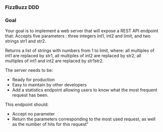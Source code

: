 ### FizzBuzz DDD

### Goal

Your goal is to implement a web server that will expose a REST API endpoint that:
Accepts five parameters : three integers int1, int2 and limit, and two strings str1 and str2.

Returns a list of strings with numbers from 1 to limit, where: all multiples of int1 are replaced by str1, all multiples of int2 are replaced by str2, all multiples of int1 and int2 are replaced by str1str2.

The server needs to be:
- Ready for production
- Easy to maintain by other developers
- Add a statistics endpoint allowing users to know what the most frequent request has been. 

This endpoint should:
- Accept no parameter
- Return the parameters corresponding to the most used request, as well as the number of hits for this request"
